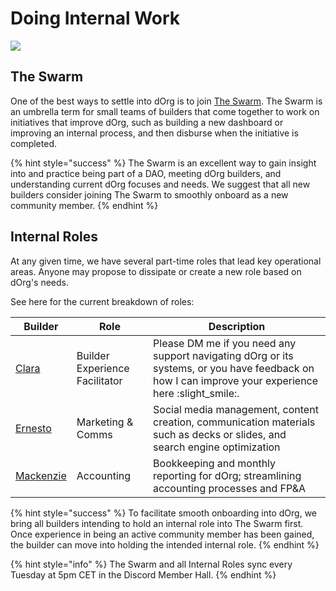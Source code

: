 # Doing Internal Work

![](https://i.gifer.com/4dau.gif)

## The Swarm

One of the best ways to settle into dOrg is to join [The Swarm](https://forum.dorg.tech/t/swarm-bucket/237). The Swarm is an umbrella term for small teams of builders that come together to work on initiatives that improve dOrg, such as building a new dashboard or improving an internal process, and then disburse when the initiative is completed.

{% hint style="success" %}
The Swarm is an excellent way to gain insight into and practice being part of a DAO, meeting dOrg builders, and understanding current dOrg focuses and needs. We suggest that all new builders consider joining The Swarm to smoothly onboard as a new community member.
{% endhint %}

## Internal Roles

At any given time, we have several part-time roles that lead key operational areas.  Anyone may propose to dissipate or create a new role based on dOrg's needs.

See here for the current  breakdown of roles:

| Builder                                                                 | Role                           | Description                                                                                                                                          |
| ----------------------------------------------------------------------- | ------------------------------ | ---------------------------------------------------------------------------------------------------------------------------------------------------- |
| [Clara](https://forum.dorg.tech/t/experience-facilitator-clara/301)     | Builder Experience Facilitator | Please DM me if you need any support navigating dOrg or its systems, or you have feedback on how I can improve your experience here :slight\_smile:. |
| [Ernesto](https://forum.dorg.tech/t/marcomms-ernesto/90)                | Marketing & Comms              | Social media management, content creation, communication materials such as decks or slides, and search engine optimization                           |
| [Mackenzie](https://forum.dorg.tech/t/accounting-finance-mackenzie/230) | Accounting                     | Bookkeeping and monthly reporting for dOrg; streamlining accounting processes and FP\&A                                                              |



{% hint style="success" %}
To facilitate smooth onboarding into dOrg, we bring all builders intending to hold an internal role into The Swarm first. Once experience in being an active community member has been gained, the builder can move into holding the intended internal role.
{% endhint %}

{% hint style="info" %}
The Swarm and all Internal Roles sync every Tuesday at 5pm CET in the Discord Member Hall.
{% endhint %}
